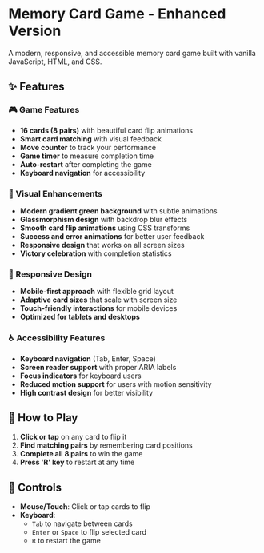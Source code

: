 # Memory Card Game - Enhanced Version

A modern, responsive, and accessible memory card game built with vanilla JavaScript, HTML, and CSS.

## ✨ Features

### 🎮 Game Features
- **16 cards (8 pairs)** with beautiful card flip animations
- **Smart card matching** with visual feedback
- **Move counter** to track your performance
- **Game timer** to measure completion time
- **Auto-restart** after completing the game
- **Keyboard navigation** for accessibility

### 🎨 Visual Enhancements
- **Modern gradient green background** with subtle animations
- **Glassmorphism design** with backdrop blur effects
- **Smooth card flip animations** using CSS transforms
- **Success and error animations** for better user feedback
- **Responsive design** that works on all screen sizes
- **Victory celebration** with completion statistics

### 📱 Responsive Design
- **Mobile-first approach** with flexible grid layout
- **Adaptive card sizes** that scale with screen size
- **Touch-friendly interactions** for mobile devices
- **Optimized for tablets and desktops**

### ♿ Accessibility Features
- **Keyboard navigation** (Tab, Enter, Space)
- **Screen reader support** with proper ARIA labels
- **Focus indicators** for keyboard users
- **Reduced motion support** for users with motion sensitivity
- **High contrast design** for better visibility

## 🚀 How to Play

1. **Click or tap** on any card to flip it
2. **Find matching pairs** by remembering card positions
3. **Complete all 8 pairs** to win the game
4. **Press 'R' key** to restart at any time

## 🎯 Controls

- **Mouse/Touch**: Click or tap cards to flip
- **Keyboard**: 
  - `Tab` to navigate between cards
  - `Enter` or `Space` to flip selected card
  - `R` to restart the game
